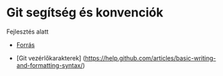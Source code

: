 ﻿# Git segítség és konvenciók

Fejlesztés alatt

  - [Forrás](https://nvie.com/posts/a-successful-git-branching-model/)
  
  - [Git vezérlőkarakterek] (https://help.github.com/articles/basic-writing-and-formatting-syntax/)